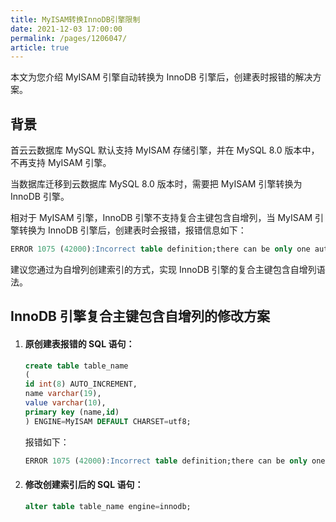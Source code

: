 ```yaml
---
title: MyISAM转换InnoDB引擎限制
date: 2021-12-03 17:00:00
permalink: /pages/1206047/
article: true
---
```



本文为您介绍 MyISAM 引擎自动转换为 InnoDB 引擎后，创建表时报错的解决方案。

## 背景

首云云数据库 MySQL 默认支持 MyISAM 存储引擎，并在 MySQL 8.0 版本中，不再支持 MyISAM 引擎。

当数据库迁移到云数据库 MySQL 8.0 版本时，需要把 MyISAM 引擎转换为 InnoDB 引擎。

相对于 MyISAM 引擎，InnoDB 引擎不支持复合主键包含自增列，当 MyISAM 引擎转换为 InnoDB 引擎后，创建表时会报错，报错信息如下：

```sql
ERROR 1075 (42000):Incorrect table definition;there can be only one auto column and it must be defined as a key
```

建议您通过为自增列创建索引的方式，实现 InnoDB 引擎的复合主键包含自增列语法。

## InnoDB 引擎复合主键包含自增列的修改方案

1. #### 原创建表报错的 SQL 语句：

   ```sql
   create table table_name
   (
   id int(8) AUTO_INCREMENT,
   name varchar(19),
   value varchar(10),
   primary key (name,id)
   ) ENGINE=MyISAM DEFAULT CHARSET=utf8;
   ```

   报错如下：

   ```sql
   ERROR 1075 (42000):Incorrect table definition;there can be only one auto column and it must be defined as a key
   ```

2. #### 修改创建索引后的 SQL 语句：

   ```sql
   alter table table_name engine=innodb; 
   ```

   
